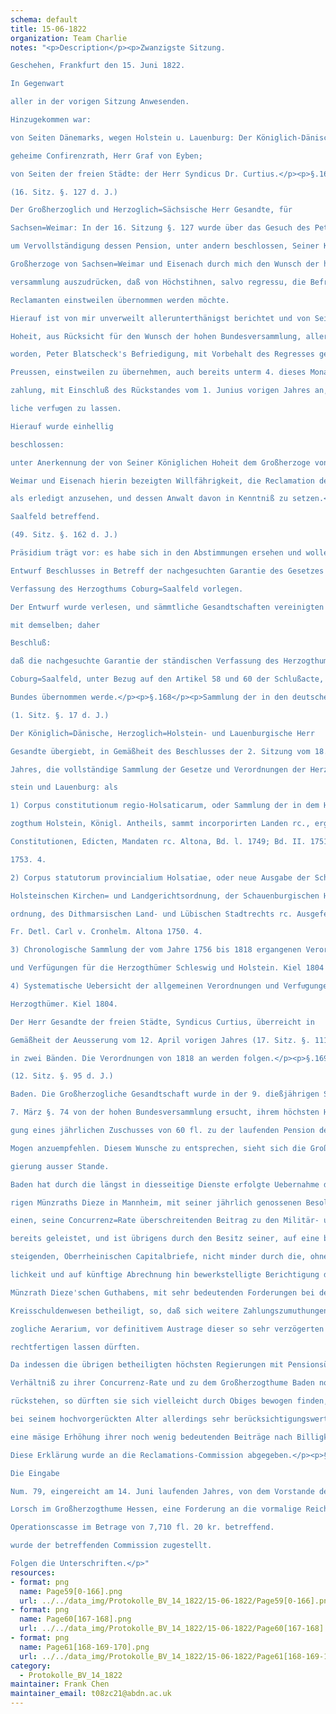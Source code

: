 ```yaml
---  
schema: default  
title: 15-06-1822  
organization: Team Charlie  
notes: "<p>Description</p><p>Zwanzigste Sitzung.

Geschehen, Frankfurt den 15. Juni 1822.

In Gegenwart

aller in der vorigen Sitzung Anwesenden.

Hinzugekommen war:

von Seiten Dänemarks, wegen Holstein u. Lauenburg: Der Königlich-Dänische

geheime Confirenzrath, Herr Graf von Eyben;

von Seiten der freien Städte: der Herr Syndicus Dr. Curtius.</p><p>§.166</p><p>Bitte des Peter Blatscheck zu Fulda, Pension betreffend.

(16. Sitz. §. 127 d. J.)

Der Großherzoglich und Herzoglich=Sächsische Herr Gesandte, für

Sachsen=Weimar: In der 16. Sitzung §. 127 wurde über das Gesuch des Peter Blatscheck,

um Vervollständigung dessen Pension, unter andern beschlossen, Seiner Königlichen Hoheit dem

Großherzoge von Sachsen=Weimar und Eisenach durch mich den Wunsch der hohen Bundes

versammlung auszudrücken, daß von Höchstihnen, salvo regressu, die Befriedigung des

Reclamanten einstweilen übernommen werden möchte.

Hierauf ist von mir unverweilt allerunterthänigst berichtet und von Seiner Königlichen

Hoheit, aus Rücksicht für den Wunsch der hohen Bundesversammlung, allergnädigst geruht

worden, Peter Blatscheck's Befriedigung, mit Vorbehalt des Regresses gegen die Krone

Preussen, einstweilen zu übernehmen, auch bereits unterm 4. dieses Monats wegen der Be

zahlung, mit Einschluß des Rückstandes vom 1. Junius vorigen Jahres an, das Erforder

liche verfuͤgen zu lassen.

Hierauf wurde einhellig

beschlossen:

unter Anerkennung der von Seiner Königlichen Hoheit dem Großherzoge von Sachsen

Weimar und Eisenach hierin bezeigten Willfährigkeit, die Reclamation des Peter Blatscheck

als erledigt anzusehen, und dessen Anwalt davon in Kenntniß zu setzen.</p><p>§.167</p><p>Garantie des Gesetzes, die ständische Verfassung des Herzogthums Coburg

Saalfeld betreffend.

(49. Sitz. §. 162 d. J.)

Präsidium trägt vor: es habe sich in den Abstimmungen ersehen und wolle den

Entwurf Beschlusses in Betreff der nachgesuchten Garantie des Gesetzes über die ständische

Verfassung des Herzogthums Coburg=Saalfeld vorlegen.

Der Entwurf wurde verlesen, und sämmtliche Gesandtschaften vereinigten sich

mit demselben; daher

Beschluß:

daß die nachgesuchte Garantie der ständischen Verfassung des Herzogthums Sachsen

Coburg=Saalfeld, unter Bezug auf den Artikel 58 und 60 der Schlußacte, von Seiten des

Bundes übernommen werde.</p><p>§.168</p><p>Sammlung der in den deutschen Bundesstaaten geltenden Gesetze.

(1. Sitz. §. 17 d. J.)

Der Königlich=Dänische, Herzoglich=Holstein- und Lauenburgische Herr

Gesandte übergiebt, in Gemäßheit des Beschlusses der 2. Sitzung vom 18. Januar vorigen

Jahres, die vollständige Sammlung der Gesetze und Verordnungen der Herzogthümer Hol

stein und Lauenburg: als

1) Corpus constitutionum regio-Holsaticarum, oder Sammlung der in dem Her

zogthum Holstein, Königl. Antheils, sammt incorporirten Landen rc., ergangenen

Constitutionen, Edicten, Mandaten rc. Altona, Bd. l. 1749; Bd. II. 1751; Bd. III.

1753. 4.

2) Corpus statutorum provincialium Holsatiae, oder neue Ausgabe der Schleswig

Holsteinschen Kirchen= und Landgerichtsordnung, der Schauenburgischen Hofgerichts

ordnung, des Dithmarsischen Land- und Lübischen Stadtrechts rc. Ausgefertigt von

Fr. Detl. Carl v. Cronhelm. Altona 1750. 4.

3) Chronologische Sammlung der vom Jahre 1756 bis 1818 ergangenen Verordnungen

und Verfügungen für die Herzogthümer Schleswig und Holstein. Kiel 1804 bis 1820.4.

4) Systematische Uebersicht der allgemeinen Verordnungen und Verfuͤgungen fuͤr dieselben

Herzogthümer. Kiel 1804.

Der Herr Gesandte der freien Städte, Syndicus Curtius, überreicht in

Gemäßheit der Aeusserung vom 12. April vorigen Jahres (17. Sitz. §. 111) die Sammlung der Lübeckischen Verordnungen aus den Jahren 1813, 1814, 1815, 1816 und 1817

in zwei Bänden. Die Verordnungen von 1818 an werden folgen.</p><p>§.169</p><p>Pensions- und Schuldforderung des Obersten von Mogen.

(12. Sitz. §. 95 d. J.)

Baden. Die Großherzogliche Gesandtschaft wurde in der 9. dießjährigen Sitzung von

7. März §. 74 von der hohen Bundesversammlung ersucht, ihrem höchsten Hofe die Bewilli

gung eines jährlichen Zuschusses von 60 fl. zu der laufenden Pension des Obersten vor

Mogen anzuempfehlen. Diesem Wunsche zu entsprechen, sieht sich die Großherzogliche Re

gierung ausser Stande.

Baden hat durch die längst in diesseitige Dienste erfolgte Uebernahme des nunmeh.

rigen Münzraths Dieze in Mannheim, mit seiner jährlich genossenen Besoldung von 1000 fl.

einen, seine Concurrenz=Rate überschreitenden Beitrag zu den Militär- und Civil-Pensionen

bereits geleistet, und ist übrigens durch den Besitz seiner, auf eine beträchtliche Summe auf

steigenden, Oberrheinischen Capitalbriefe, nicht minder durch die, ohne alle rechtliche Verbind

lichkeit und auf künftige Abrechnung hin bewerkstelligte Berichtigung des liquid erkannten

Münzrath Dieze'schen Guthabens, mit sehr bedeutenden Forderungen bei dem Oberrheinischen

Kreisschuldenwesen betheiligt, so, daß sich weitere Zahlungszumuthungen an das Großher

zogliche Aerarium, vor definitivem Austrage dieser so sehr verzögerten Sache, durchaus nicht

rechtfertigen lassen dürften.

Da indessen die übrigen betheiligten höchsten Regierungen mit Pensionsübernahmen im

Verhältniß zu ihrer Concurrenz-Rate und zu dem Großherzogthume Baden noch weit zu

rückstehen, so dürften sie sich vielleicht durch Obiges bewogen finden, der Reclamation des

bei seinem hochvorgerückten Alter allerdings sehr berücksichtigungswerthen Supplicanten durch

eine mäsige Erhöhung ihrer noch wenig bedeutenden Beiträge nach Billigkeit abzuhelfen.

Diese Erklärung wurde an die Reclamations-Commission abgegeben.</p><p>§.170</p><p>Einreichungs-Protokoll.

Die Eingabe

Num. 79, eingereicht am 14. Juni laufenden Jahres, von dem Vorstande der Gemeinde

Lorsch im Großherzogthume Hessen, eine Forderung an die vormalige Reichs

Operationscasse im Betrage von 7,710 fl. 20 kr. betreffend.

wurde der betreffenden Commission zugestellt.

Folgen die Unterschriften.</p>"  
resources:  
- format: png  
  name: Page59[0-166].png  
  url: ../../data_img/Protokolle_BV_14_1822/15-06-1822/Page59[0-166].png  
- format: png  
  name: Page60[167-168].png  
  url: ../../data_img/Protokolle_BV_14_1822/15-06-1822/Page60[167-168].png  
- format: png  
  name: Page61[168-169-170].png  
  url: ../../data_img/Protokolle_BV_14_1822/15-06-1822/Page61[168-169-170].png  
category:   
  - Protokolle_BV_14_1822  
maintainer: Frank Chen  
maintainer_email: t08zc21@abdn.ac.uk  
---
```

